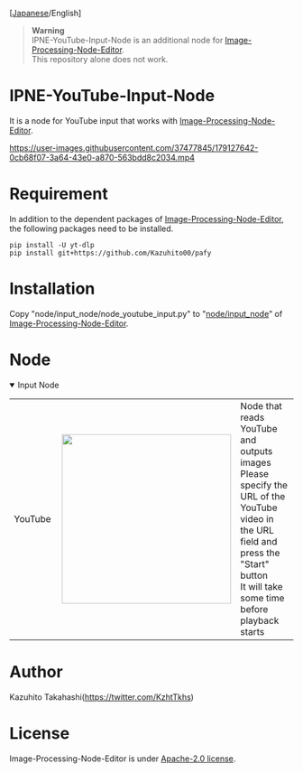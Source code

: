 [[Japanese](https://github.com/Kazuhito00/IPNE-YouTube-Input-Node)/English] 

> **Warning** <br>
> IPNE-YouTube-Input-Node is an additional node for [Image-Processing-Node-Editor](https://github.com/Kazuhito00/Image-Processing-Node-Editor). <br>
> This repository alone does not work.

# IPNE-YouTube-Input-Node
It is a node for YouTube input that works with [Image-Processing-Node-Editor](https://github.com/Kazuhito00/Image-Processing-Node-Editor).

https://user-images.githubusercontent.com/37477845/179127642-0cb68f07-3a64-43e0-a870-563bdd8c2034.mp4

# Requirement
In addition to the dependent packages of [Image-Processing-Node-Editor](https://github.com/Kazuhito00/Image-Processing-Node-Editor), the following packages need to be installed.
```
pip install -U yt-dlp
pip install git+https://github.com/Kazuhito00/pafy
```

# Installation
Copy "node/input_node/node_youtube_input.py" to "[node/input_node](https://github.com/Kazuhito00/Image-Processing-Node-Editor/tree/main/node/input_node)" of [Image-Processing-Node-Editor](https://github.com/Kazuhito00/Image-Processing-Node-Editor).

# Node
<details open>
<summary>Input Node</summary>

<table>
    <tr>
        <td width="200">
            YouTube
        </td>
        <td width="320">
            <img src="https://user-images.githubusercontent.com/37477845/179128561-d4e23896-98fd-4439-8489-223c92976899.png" loading="lazy" width="300px">
        </td>
        <td width="760">
            Node that reads YouTube and outputs images<br>
            Please specify the URL of the YouTube video in the URL field and press the "Start" button<br>
            It will take some time before playback starts
        </td>
    </tr>
</table>

</details>

# Author
Kazuhito Takahashi(https://twitter.com/KzhtTkhs)
 
# License 
Image-Processing-Node-Editor is under [Apache-2.0 license](LICENSE).<br><br>
